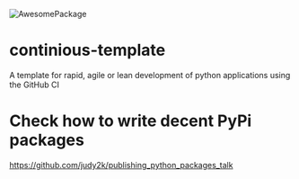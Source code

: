 ![AwesomePackage](https://github.com/github/docs/actions/workflows/python_app.yml/badge.svg)


# continious-template
A template for rapid, agile or lean development of python applications using the GitHub CI 
# Check how to write decent PyPi packages 
https://github.com/judy2k/publishing_python_packages_talk
